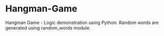# Hangman-Game
Hangman Game - Logic demonstration using Python. Random words are generated using random_words module.
